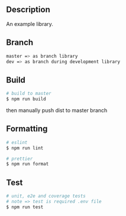 ## Description
An example library.

## Branch
```bash
master => as branch library
dev => as branch during development library
```

## Build
```bash
# build to master
$ npm run build
```
then manually push dist to master branch

## Formatting
```bash
# eslint
$ npm run lint
```
```bash
# prettier
$ npm run format
```

## Test
```bash
# unit, e2e and coverage tests
# note => test is required .env file
$ npm run test
```
